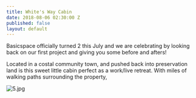 ```yaml
---
title: White's Way Cabin
date: 2018-08-06 02:30:00 Z
published: false
layout: default
---
```


Basicspace officially turned 2 this July and we are celebrating by looking back on our first project and giving you some before and afters!

Located in a costal community town, and pushed back into preservation land is this sweet little cabin perfect as a work/live retreat. With miles of walking paths surrounding the property, 

![5.jpg](/uploads/Copy5.jpg)